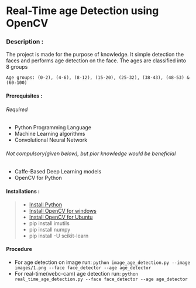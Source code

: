 # Real-Time age Detection using OpenCV
### Description :
The project is made for the purpose of knowledge. It simple detection the faces and performs age detection on the face. The ages are classified into 8 groups<br/>

`Age groups: (0-2), (4-6), (8-12), (15-20), (25-32), (38-43), (48-53) & (60-100)` <br/>


#### Prerequisites :
  ###### Required 
  - Python Programming Language 
  - Machine Learning algorithms
  - Convolutional Neural Network 

  ###### Not compulsory(given below), but pior knowledge would be beneficial 
  - Caffe-Based Deep Learning models 
  - OpenCV for Python

#### Installations :
> - [Install Python](https://www.python.org/downloads/)<br/>
> - [Install OpenCV for windows](https://docs.opencv.org/master/d5/de5/tutorial_py_setup_in_windows.html) <br/>
> - [Install OpenCV for Ubuntu](https://docs.opencv.org/master/d2/de6/tutorial_py_setup_in_ubuntu.html) <br/>
> - pip install imutils <br/>
> - pip install numpy <br/>
> - pip install -U scikit-learn <br/>

#### Procedure
- For age detection on image run:
`python image_age_detection.py --image images/1.png --face face_detector --age age_detector`
- For real-time(webc-cam) age detection run:
 `python real_time_age_detection.py --face face_detector --age age_detector`
